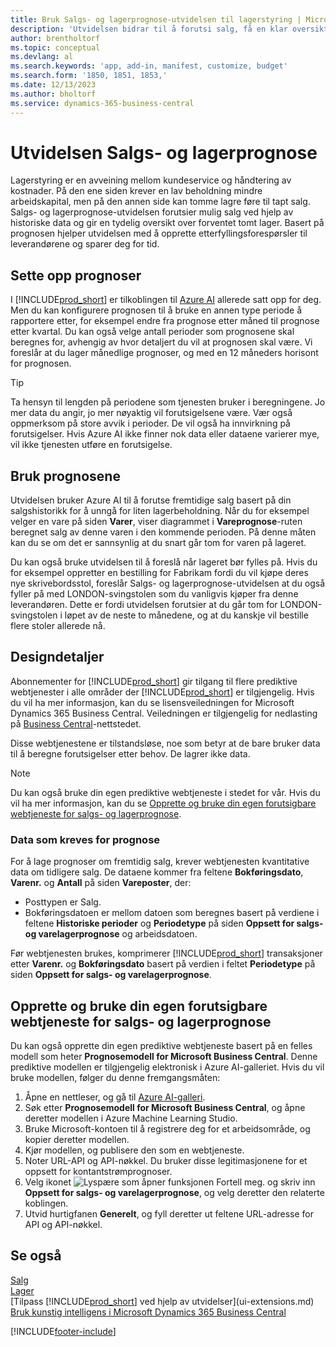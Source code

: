 ```yaml
---
title: Bruk Salgs- og lagerprognose-utvidelsen til lagerstyring | Microsoft Docs
description: 'Utvidelsen bidrar til å forutsi salg, få en klar oversikt over forventet tomt lager, og hjelper deg til og med å opprette etterfyllingsforespørsler til leverandører.'
author: brentholtorf
ms.topic: conceptual
ms.devlang: al
ms.search.keywords: 'app, add-in, manifest, customize, budget'
ms.search.form: '1850, 1851, 1853,'
ms.date: 12/13/2023
ms.author: bholtorf
ms.service: dynamics-365-business-central
---
```


# Utvidelsen Salgs- og lagerprognose

Lagerstyring er en avveining mellom kundeservice og håndtering av kostnader. På den ene siden krever en lav beholdning mindre arbeidskapital, men på den annen side kan tomme lagre føre til tapt salg. Salgs- og lagerprognose-utvidelsen forutsier mulig salg ved hjelp av historiske data og gir en tydelig oversikt over forventet tomt lager. Basert på prognosen hjelper utvidelsen med å opprette etterfyllingsforespørsler til leverandørene og sparer deg for tid.  

## Sette opp prognoser

I [!INCLUDE[prod_short](includes/prod_short.md)] er tilkoblingen til [Azure AI](https://azure.microsoft.com/overview/ai-platform/) allerede satt opp for deg. Men du kan konfigurere prognosen til å bruke en annen type periode å rapportere etter, for eksempel endre fra prognose etter måned til prognose etter kvartal. Du kan også velge antall perioder som prognosene skal beregnes for, avhengig av hvor detaljert du vil at prognosen skal være. Vi foreslår at du lager månedlige prognoser, og med en 12 måneders horisont for prognosen.

> [!TIP]  
> Ta hensyn til lengden på periodene som tjenesten bruker i beregningene. Jo mer data du angir, jo mer nøyaktig vil forutsigelsene være. Vær også oppmerksom på store avvik i perioder. De vil også ha innvirkning på forutsigelser. Hvis Azure AI ikke finner nok data eller dataene varierer mye, vil ikke tjenesten utføre en forutsigelse.

## Bruk prognosene

Utvidelsen bruker Azure AI til å forutse fremtidige salg basert på din salgshistorikk for å unngå for liten lagerbeholdning. Når du for eksempel velger en vare på siden **Varer**, viser diagrammet i **Vareprognose**-ruten beregnet salg av denne varen i den kommende perioden. På denne måten kan du se om det er sannsynlig at du snart går tom for varen på lageret.  

Du kan også bruke utvidelsen til å foreslå når lageret bør fylles på. Hvis du for eksempel oppretter en bestilling for Fabrikam fordi du vil kjøpe deres nye skrivebordsstol, foreslår Salgs- og lagerprognose-utvidelsen at du også fyller på med LONDON-svingstolen som du vanligvis kjøper fra denne leverandøren. Dette er fordi utvidelsen forutsier at du går tom for LONDON-svingstolen i løpet av de neste to månedene, og at du kanskje vil bestille flere stoler allerede nå.  

## Designdetaljer

Abonnementer for [!INCLUDE[prod_short](includes/prod_short.md)] gir tilgang til flere prediktive webtjenester i alle områder der [!INCLUDE[prod_short](includes/prod_short.md)] er tilgjengelig. Hvis du vil ha mer informasjon, kan du se lisensveiledningen for Microsoft Dynamics 365 Business Central. Veiledningen er tilgjengelig for nedlasting på [Business Central](https://dynamics.microsoft.com/en-us/business-central/overview/)-nettstedet. 

Disse webtjenestene er tilstandsløse, noe som betyr at de bare bruker data til å beregne forutsigelser etter behov. De lagrer ikke data.

> [!NOTE]  
>   Du kan også bruke din egen prediktive webtjeneste i stedet for vår. Hvis du vil ha mer informasjon, kan du se [Opprette og bruke din egen forutsigbare webtjeneste for salgs- og lagerprognose](#AnchorText). 

### Data som kreves for prognose

For å lage prognoser om fremtidig salg, krever webtjenesten kvantitative data om tidligere salg. De dataene kommer fra feltene **Bokføringsdato**, **Varenr.** og **Antall** på siden **Vareposter**, der:

- Posttypen er Salg.
- Bokføringsdatoen er mellom datoen som beregnes basert på verdiene i feltene **Historiske perioder** og **Periodetype** på siden **Oppsett for salgs- og varelagerprognose** og arbeidsdatoen.

Før webtjenesten brukes, komprimerer [!INCLUDE[prod_short](includes/prod_short.md)] transaksjoner etter **Varenr.** og **Bokføringsdato** basert på verdien i feltet **Periodetype** på siden **Oppsett for salgs- og varelagerprognose**.

## <a name="AnchorText"> </a>Opprette og bruke din egen forutsigbare webtjeneste for salgs- og lagerprognose

Du kan også opprette din egen prediktive webtjeneste basert på en felles modell som heter **Prognosemodell for Microsoft Business Central**. Denne prediktive modellen er tilgjengelig elektronisk i Azure AI-galleriet. Hvis du vil bruke modellen, følger du denne fremgangsmåten:  

1. Åpne en nettleser, og gå til [Azure AI-galleri](https://go.microsoft.com/fwlink/?linkid=828352).  
2. Søk etter **Prognosemodell for Microsoft Business Central**, og åpne deretter modellen i Azure Machine Learning Studio.  
3. Bruke Microsoft-kontoen til å registrere deg for et arbeidsområde, og kopier deretter modellen.  
4. Kjør modellen, og publisere den som en webtjeneste.  
5. Noter URL-API og API-nøkkel. Du bruker disse legitimasjonene for et oppsett for kontantstrømprognoser.  
6. Velg ikonet ![Lyspære som åpner funksjonen Fortell meg.](media/ui-search/search_small.png "Fortell hva du vil gjøre") og skriv inn **Oppsett for salgs- og varelagerprognose**, og velg deretter den relaterte koblingen.  
7. Utvid hurtigfanen **Generelt**, og fyll deretter ut feltene URL-adresse for API og API-nøkkel.  

## Se også

[Salg](sales-manage-sales.md)  
[Lager](inventory-manage-inventory.md)  
[Tilpass [!INCLUDE[prod_short](includes/prod_short.md)] ved hjelp av utvidelser](ui-extensions.md)  
[Bruk kunstig intelligens i Microsoft Dynamics 365 Business Central](/training/paths/use-artificial-intelligence/)  

[!INCLUDE[footer-include](includes/footer-banner.md)]
